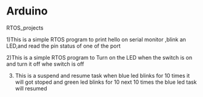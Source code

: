 # Arduino
RTOS_projects


1)This is a simple RTOS program to print hello on serial monitor ,blink an LED,and read the pin status of one of the port



2)This is a simple RTOS program to Turn on the LED when the switch is on and turn it off whe switch is off



3) This is a suspend and resume task when blue led blinks for 10 times it will got stoped and green led blinks for 10 next 10 times the blue led task will resumed 
